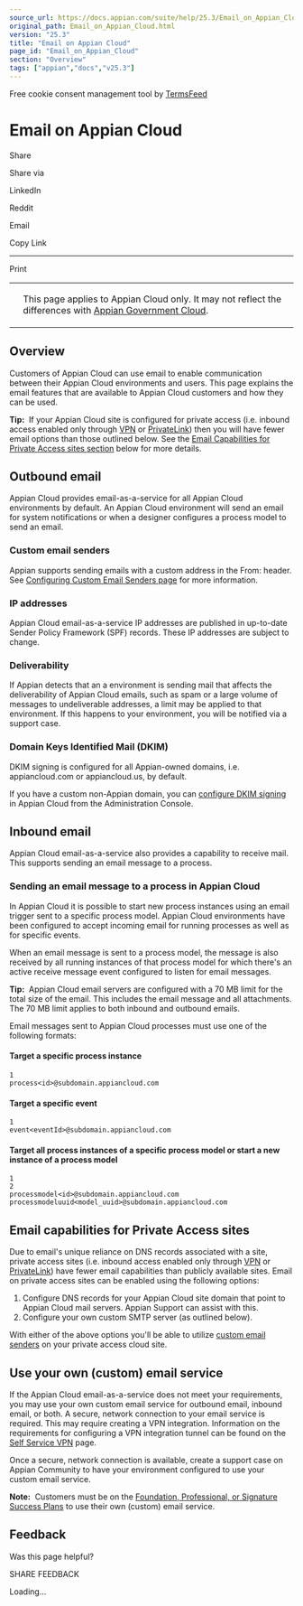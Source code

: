 ```yaml
---
source_url: https://docs.appian.com/suite/help/25.3/Email_on_Appian_Cloud.html
original_path: Email_on_Appian_Cloud.html
version: "25.3"
title: "Email on Appian Cloud"
page_id: "Email_on_Appian_Cloud"
section: "Overview"
tags: ["appian","docs","v25.3"]
---
```



Free cookie consent management tool by [TermsFeed](https://www.termsfeed.com/)

# Email on Appian Cloud

Share

Share via

LinkedIn

Reddit

Email

Copy Link

* * *

Print

<table><tbody><tr><td><i class="bi bi-clouds" aria-hidden="true"></i></td><td><p>This page applies to Appian Cloud only. It may not reflect the differences with <a href="/suite/help/25.3/appian-government-cloud-overview.html">Appian Government Cloud</a>.</p></td></tr></tbody></table>

## Overview

Customers of Appian Cloud can use email to enable communication between their Appian Cloud environments and users. This page explains the email features that are available to Appian Cloud customers and how they can be used.

**Tip:**  If your Appian Cloud site is configured for private access (i.e. inbound access enabled only through [VPN](Configuring_Inbound_Access_Over_VPN.html) or [PrivateLink](Access_Appian_Cloud_instance_using_AWS_PrivateLink.html)) then you will have fewer email options than those outlined below. See the [Email Capabilities for Private Access sites section](#email-capabilities-for-private-access-sites) below for more details.

## Outbound email

Appian Cloud provides email-as-a-service for all Appian Cloud environments by default. An Appian Cloud environment will send an email for system notifications or when a designer configures a process model to send an email.

### Custom email senders

Appian supports sending emails with a custom address in the From: header. See [Configuring Custom Email Senders page](Configuring_Custom_Email_Senders.html) for more information.

### IP addresses

Appian Cloud email-as-a-service IP addresses are published in up-to-date Sender Policy Framework (SPF) records. These IP addresses are subject to change.

### Deliverability

If Appian detects that an a environment is sending mail that affects the deliverability of Appian Cloud emails, such as spam or a large volume of messages to undeliverable addresses, a limit may be applied to that environment. If this happens to your environment, you will be notified via a support case.

### Domain Keys Identified Mail (DKIM)

DKIM signing is configured for all Appian-owned domains, i.e. appiancloud.com or appiancloud.us, by default.

If you have a custom non-Appian domain, you can [configure DKIM signing](Appian_Administration_Console.html#email) in Appian Cloud from the Administration Console.

## Inbound email

Appian Cloud email-as-a-service also provides a capability to receive mail. This supports sending an email message to a process.

### Sending an email message to a process in Appian Cloud

In Appian Cloud it is possible to start new process instances using an email trigger sent to a specific process model. Appian Cloud environments have been configured to accept incoming email for running processes as well as for specific events.

When an email message is sent to a process model, the message is also received by all running instances of that process model for which there's an active receive message event configured to listen for email messages.

**Tip:**  Appian Cloud email servers are configured with a 70 MB limit for the total size of the email. This includes the email message and all attachments. The 70 MB limit applies to both inbound and outbound emails.

Email messages sent to Appian Cloud processes must use one of the following formats:

#### Target a specific process instance

```
1
process<id>@subdomain.appiancloud.com
```

#### Target a specific event

```
1
event<eventId>@subdomain.appiancloud.com
```

#### Target all process instances of a specific process model or start a new instance of a process model

```
1
2
processmodel<id>@subdomain.appiancloud.com
processmodeluuid<model_uuid>@subdomain.appiancloud.com
```

## Email capabilities for Private Access sites

Due to email's unique reliance on DNS records associated with a site, private access sites (i.e. inbound access enabled only through [VPN](Configuring_Inbound_Access_Over_VPN.html) or [PrivateLink](Access_Appian_Cloud_instance_using_AWS_PrivateLink.html)) have fewer email capabilities than publicly available sites. Email on private access sites can be enabled using the following options:

1.  Configure DNS records for your Appian Cloud site domain that point to Appian Cloud mail servers. Appian Support can assist with this.
2.  Configure your own custom SMTP server (as outlined below).

With either of the above options you'll be able to utilize [custom email senders](Configuring_Custom_Email_Senders.html) on your private access cloud site.

## Use your own (custom) email service

If the Appian Cloud email-as-a-service does not meet your requirements, you may use your own custom email service for outbound email, inbound email, or both. A secure, network connection to your email service is required. This may require creating a VPN integration. Information on the requirements for configuring a VPN integration tunnel can be found on the [Self Service VPN](Cloud_Self_Service_VPN.html) page.

Once a secure, network connection is available, create a support case on Appian Community to have your environment configured to use your custom email service.

**Note:**  Customers must be on the [Foundation, Professional, or Signature Success Plans](https://appian.com/support/resources/success-plans) to use their own (custom) email service.

## Feedback

Was this page helpful?

SHARE FEEDBACK

Loading...